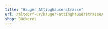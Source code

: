 ```yaml
---
title: "Hauger Attinghauserstrasse"
url: /altdorf-ur/hauger-attinghauserstrasse/
shop: Bäckerei
---
```

